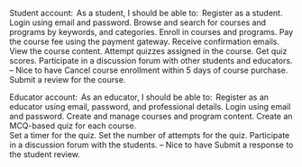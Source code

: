 Student account:  
As a student, I should be able to:  
Register as a student. 
Login using email and password. 
Browse and search for courses and programs by keywords, and categories. 
Enroll in courses and programs. 
Pay the course fee using the payment gateway. 
Receive confirmation emails.  
View the course content. 
Attempt quizzes assigned in the course. 
Get quiz scores. 
Participate in a discussion forum with other students and educators. – Nice to have 
Cancel course enrollment within 5 days of course purchase. 
Submit a review for the course. 
 
Educator account:  
As an educator, I should be able to:  
Register as an educator using email, password, and professional details. 
Login using email and password. 
Create and manage courses and program content. 
Create an MCQ-based quiz for each course.  
Set a timer for the quiz. 
Set the number of attempts for the quiz. 
Participate in a discussion forum with the students. – Nice to have 
Submit a response to the student review. 
 
 
